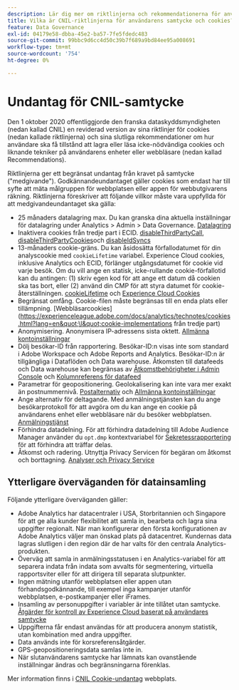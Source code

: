 ```yaml
---
description: Lär dig mer om riktlinjerna och rekommendationerna för användares samtycke till att lagra eller läsa cookies som inte är nödvändiga på enheter eller webbläsare.
title: Vilka är CNIL-riktlinjerna för användarens samtycke och cookies?
feature: Data Governance
exl-id: 04179e58-dbba-45e2-ba57-7fe5fdedc483
source-git-commit: 99bbc9d6cc4d50c39b7f689a9bd84ee95a008691
workflow-type: tm+mt
source-wordcount: '754'
ht-degree: 0%

---
```


# Undantag för CNIL-samtycke

Den 1 oktober 2020 offentliggjorde den franska dataskyddsmyndigheten (nedan kallad CNIL) en reviderad version av sina riktlinjer för cookies (nedan kallade riktlinjerna) och sina slutliga rekommendationer om hur användare ska få tillstånd att lagra eller läsa icke-nödvändiga cookies och liknande tekniker på användarens enheter eller webbläsare (nedan kallad Recommendations).

Riktlinjerna ger ett begränsat undantag från kravet på samtycke (&quot;medgivande&quot;). Godkännandeundantaget gäller cookies som endast har till syfte att mäta målgruppen för webbplatsen eller appen för webbutgivarens räkning. Riktlinjerna föreskriver att följande villkor måste vara uppfyllda för att medgivandeundantaget ska gälla:

* 25 månaders datalagring max.  Du kan granska dina aktuella inställningar för datalagring under Analytics > Admin > Data Governance.  [Datalagring](https://experienceleague.adobe.com/docs/analytics/technotes/data-retention.html)
* Inaktivera cookies från tredje part i ECID. [disableThirdPartyCall](https://experienceleague.adobe.com/docs/id-service/using/id-service-api/configurations/disablethirdpartycalls.html?lang=en#id-service-api), [disableThirdPartyCookies](https://experienceleague.adobe.com/docs/id-service/using/id-service-api/configurations/disable-cookies.html?lang=en#id-service-api)och [disableIdSyncs](https://experienceleague.adobe.com/docs/id-service/using/id-service-api/configurations/disableidsync.html?lang=en#id-service-api)
* 13-månaders cookie-gräns.  Du kan åsidosätta förfallodatumet för din analyscookie med `cookieLifetime` variabel. Experience Cloud cookies, inklusive Analytics och ECID, förlänger utgångsdatumet för cookie vid varje besök.  Om du vill ange en statisk, icke-rullande cookie-förfallotid kan du antingen: (1) skriv egen kod för att ange ett datum då cookien ska tas bort, eller (2) använd din CMP för att styra datumet för cookie-återställningen.   [cookieLifetime](https://experienceleague.adobe.com/docs/analytics/implementation/vars/config-vars/cookielifetime.html) och [Experience Cloud Cookies](https://experienceleague.adobe.com/docs/core-services/interface/ec-cookies/cookies-privacy.html?lang=en#ec-cookies)
* Begränsat omfång. Cookie-filen måste begränsas till en enda plats eller tillämpning. [Webbläsarcookies](https://experienceleague.adobe.com/docs/analytics/technotes/cookies.html?lang=en&quot;\l&quot;cookie-implementations från tredje part)
* Anonymisering. Anonymisera IP-adressens sista oktett. [Allmänna kontoinställningar](https://experienceleague.adobe.com/docs/analytics/admin/admin-tools/general-acct-settings-admin.html)
* Dölj besökar-ID från rapportering.  Besökar-ID:n visas inte som standard i Adobe Workspace och Adobe Reports and Analytics.  Besökar-ID:n är tillgängliga i Dataflöden och Data warehouse.  Åtkomsten till datafeeds och Data warehouse kan begränsas av [Åtkomstbehörigheter i Admin Console](https://experienceleague.adobe.com/docs/core-services/interface/manage-users-and-products/admin-getting-started.html?lang=en&quot;\l&quot;task_040673FE3E429B9531FBCB8B6A4391) och [Kolumnreferens för datafeed](https://experienceleague.adobe.com/docs/analytics/export/analytics-data-feed/data-feed-contents/datafeeds-reference.html?lang=en#columns%2C-descriptions%2C-and-data-types)
* Parametrar för geopositionering. Geolokalisering kan inte vara mer exakt än postnummernivå. [Postalternativ](https://experienceleague.adobe.com/docs/analytics/implementation/vars/page-vars/zip.html?lang=en&quot;\l&quot;zip-in-adobe-experience-platform-launch) och [Allmänna kontoinställningar](https://experienceleague.adobe.com/docs/analytics/admin/admin-tools/general-acct-settings-admin.html?lang=en&quot;\l&quot;admin-tools)
* Ange alternativ för deltagande.  Med anmälningstjänsten kan du ange besökarprotokoll för att avgöra om du kan ange en cookie på användarens enhet eller webbläsare när du besöker webbplatsen. [Anmälningstjänst](https://experienceleague.adobe.com/docs/id-service/using/implementation/opt-in-service/optin-overview.html)
* Förhindra datadelning.  För att förhindra datadelning till Adobe Audience Manager använder du `opt.dmp` kontextvariabel för [Sekretessrapportering](https://experienceleague.adobe.com/docs/analytics/admin/data-governance/consent-variables.html?lang=en&quot;\l&quot;variabler) för att förhindra att träffar delas.
* Åtkomst och radering. Utnyttja Privacy Servicen för begäran om åtkomst och borttagning. [Analyser och Privacy Service](https://experienceleague.adobe.com/docs/analytics/admin/data-governance/an-gdpr-overview.html)

## Ytterligare överväganden för datainsamling

Följande ytterligare överväganden gäller:

* Adobe Analytics har datacentraler i USA, Storbritannien och Singapore för att ge alla kunder flexibilitet att samla in, bearbeta och lagra sina uppgifter regionalt. När man konfigurerar den första konfigurationen av Adobe Analytics väljer man önskad plats på datacentret. Kundernas data lagras slutligen i den region där de har valts för den centrala Analytics-produkten.
* Överväg att samla in anmälningsstatusen i en Analytics-variabel för att separera indata från indata som avvalts för segmentering, virtuella rapportsviter eller för att dirigera till separata slutpunkter.
* Ingen mätning utanför webbplatsen eller appen utan förhandsgodkännande, till exempel inga kampanjer utanför webbplatsen, e-postkampanjer eller iFrames.
* Insamling av personuppgifter i variabler är inte tillåtet utan samtycke. [Åtgärder för kontroll av Experience Cloud baserat på användares samtycke](https://experienceleague.adobe.com/docs/id-service/using/implementation/opt-in-service/use-opt-in-to-control-experience-cloud-activities-based-on-user-consent.html?lang=en%22%20\l%20%22implementation#implementation)
* Uppgifterna får endast användas för att producera anonym statistik, utan kombination med andra uppgifter.
* Data används inte för korsreferensåtgärder.
* GPS-geopositioneringsdata samlas inte in.
* När slutanvändarens samtycke har lämnats kan ovanstående inställningar ändras och begränsningarna förenklas.

Mer information finns i [CNIL Cookie-undantag](https://www.cnil.fr/en/sheet-ndeg16-use-analytics-your-websites-and-applications) webbplats.
